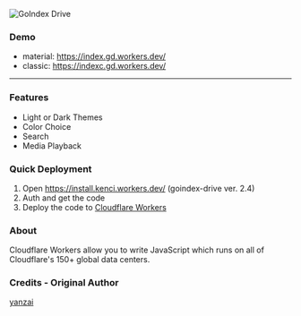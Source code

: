 
![GoIndex Drive](https://raw.githubusercontent.com/kulokenci/goindex-drive/master/go-drive-logo.png)

### Demo
- material: https://index.gd.workers.dev/
- classic: https://indexc.gd.workers.dev/

---
### Features
- Light or Dark Themes
- Color Choice
- Search
- Media Playback

### Quick Deployment
1. Open https://install.kenci.workers.dev/ (goindex-drive ver. 2.4)
2. Auth and get the code
3. Deploy the code to [Cloudflare Workers](https://www.cloudflare.com/)

### About
Cloudflare Workers allow you to write JavaScript which runs on all of Cloudflare's 150+ global data centers.


### Credits - Original Author
[yanzai](https://github.com/yanzai/goindex)
